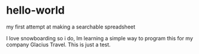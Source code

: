 # hello-world
my first attempt at making a searchable spreadsheet

I love snowboarding so i do, Im learning a simple way to program this for my company Glacius Travel.
This is just a test.
